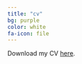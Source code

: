 ```yaml
---
title: "cv"
bg: purple
color: white
fa-icon: file
---
```





Download my CV <a href="img/cv.pdf">here</a>.
